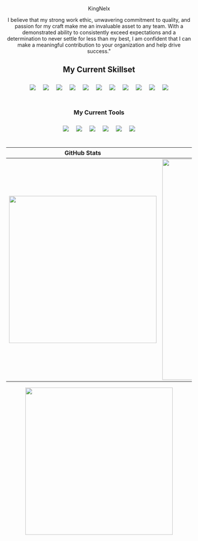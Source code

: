 <div align="center">
  <p>  KingNelx  </p>
  I believe that my strong work ethic, unwavering commitment to quality, and passion for my craft make me an invaluable asset to any team. With a demonstrated ability to consistently exceed expectations and a determination to never settle for less than my best, I am confident that I can make a meaningful contribution to your organization and help drive success."
  </div>

<h2 align="center"> My Current Skillset </h2>
<div align="center" style="display:flex; flex-wrap:wrap; justify-content:center;">
  <img src="https://img.icons8.com/color/48/000000/html-5--v1.png" style="margin:10px;"/>
  <img src="https://img.icons8.com/color/48/000000/css3.png" style="margin:10px;"/>
  <img src="https://img.icons8.com/color/48/000000/javascript--v1.png" style="margin:10px;"/>
  <img src="https://img.icons8.com/color/48/000000/react-native.png" style="margin:10px;"/>
  <img src="https://img.icons8.com/color/48/000000/c-plus-plus-logo.png" style="margin:10px;"/>
  <img src="https://img.icons8.com/color/48/000000/java-coffee-cup-logo.png" style="margin:10px;"/>
  <img src="https://img.icons8.com/color/48/000000/spring-logo.png" style="margin:10px;"/>
   <img src="https://img.icons8.com/color/48/000000/django.png" style="margin:10px;"/>
  <img src="https://img.icons8.com/color/48/000000/python--v1.png" style="margin:10px;"/>
  <img src="https://img.icons8.com/color/48/000000/mongodb.png" style="margin:10px;"/>
    <img src="https://img.icons8.com/color/48/000000/mysql-logo.png" style="margin:10px;"/>
</div>
<br>
<h3 align="center"> My Current Tools </h3>
<div align="center" style="display:flex; flex-wrap:wrap; justify-content:center;">
<img src="https://img.icons8.com/fluent/48/000000/visual-studio-code-2019.png" style="margin:10px;"/>
  <img src="https://img.icons8.com/color/48/000000/pycharm.png" style="margin:10px;"/>
<img src="https://img.icons8.com/color/48/000000/intellij-idea.png" style="margin:10px;"/>
<img src="https://www.getpostman.com/img-rebrand/logo.png" style="margin:10px;" />
<img src="https://img.icons8.com/color/48/000000/figma.png" style="margin:10px;"/>
<img src="https://img.icons8.com/color/48/000000/mysql.png" style="margin:10px;"/>
</div>
<br>

| GitHub Stats | Contributions | 
| --- | --- | 
| <img src="https://github-readme-stats.vercel.app/api?username=KingNelx&show_icons=true&theme=radical" width="400" /> | <img src="https://github-readme-streak-stats.herokuapp.com/?user=KingNelx" width="600" /> | 

<div align="center"><img src="https://github-readme-stats.vercel.app/api/top-langs/?username=KingNelx&langs_count=3&bg_color=45,e96443,904e95&title_color=fff&text_color=fff" width="400" /></div> 


